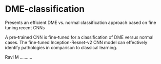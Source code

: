 # DME-classification
Presents an efficient DME vs. normal classification approach based
on fine tuning recent CNNs

A pre-trained CNN is fine-tuned
for a classification of DME versus normal cases. The fine-tuned Inception-Resnet-v2
CNN model can effectively identify pathologies in comparison to classical learning.

Ravi M ..........
